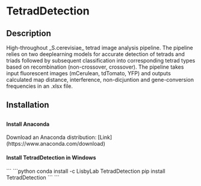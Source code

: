 <h1>TetradDetection</h1>

<h2>Description</h2>
<p>High-throughout _S.cerevisiae_ tetrad image analysis pipeline. The pipeline relies on two deeplearning models for accurate detection of tetrads and triads followed by subsequent classification into corresponding tetrad types based on recombination (non-crossover, crossover). The pipeline takes input fluorescent images (mCerulean, tdTomato, YFP) and outputs calculated map distance, interference, non-dicjuntion and gene-conversion frequencies in an .xlsx file.</p>


<h2>Installation<h2>
<h4>Install Anaconda</h4>
Download an Anaconda distribution: [Link](https://www.anaconda.com/download)
<h4>Install TetradDetection in Windows</h4>
```
```python
conda install -c LisbyLab TetradDetection
pip install TetradDetection
```
```
  


